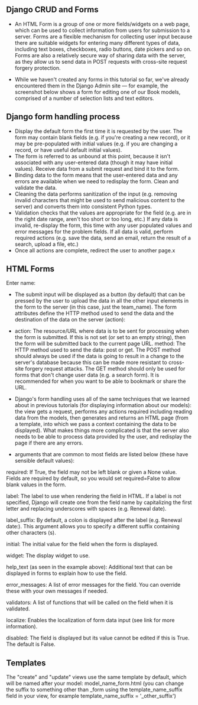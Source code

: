 ## Django CRUD and Forms
- An HTML Form is a group of one or more fields/widgets on a web page, which can be used to collect information from users for submission to a server. Forms are a flexible mechanism for collecting user input because there are suitable widgets for entering many different types of data, including text boxes, checkboxes, radio buttons, date pickers and so on. Forms are also a relatively secure way of sharing data with the server, as they allow us to send data in POST requests with cross-site request forgery protection.

- While we haven't created any forms in this tutorial so far, we've already encountered them in the Django Admin site — for example, the screenshot below shows a form for editing one of our Book models, comprised of a number of selection lists and text editors.

## Django form handling process
-  Display the default form the first time it is requested by the user. The form may contain blank fields (e.g. if you're creating a new record), or it may be pre-populated with initial values (e.g. if you are changing a record, or have useful default initial values).
- The form is referred to as unbound at this point, because it isn't associated with any user-entered data (though it may have initial values). Receive data from a submit request and bind it to the form.
- Binding data to the form means that the user-entered data and any errors are available when we need to redisplay the form. Clean and validate the data.
- Cleaning the data performs sanitization of the input (e.g. removing invalid characters that might be used to send malicious content to the server) and converts them into consistent Python types.
- Validation checks that the values are appropriate for the field (e.g. are in the right date range, aren't too short or too long, etc.) If any data is invalid, re-display the form, this time with any user populated values and error messages for the problem fields. If all data is valid, perform required actions (e.g. save the data, send an email, return the result of a search, upload a file, etc.)
- Once all actions are complete, redirect the user to another page.x

## HTML Forms
Enter name:

- The submit input will be displayed as a button (by default) that can be pressed by the user to upload the data in all the other input elements in the form to the server (in this case, just the team_name). The form attributes define the HTTP method used to send the data and the destination of the data on the server (action):

- action: The resource/URL where data is to be sent for processing when the form is submitted. If this is not set (or set to an empty string), then the form will be submitted back to the current page URL. method: The HTTP method used to send the data: post or get. The POST method should always be used if the data is going to result in a change to the server's database because this can be made more resistant to cross-site forgery request attacks. The GET method should only be used for forms that don't change user data (e.g. a search form). It is recommended for when you want to be able to bookmark or share the URL.

- Django's form handling uses all of the same techniques that we learned about in previous tutorials (for displaying information about our models): the view gets a request, performs any actions required including reading data from the models, then generates and returns an HTML page (from a template, into which we pass a context containing the data to be displayed). What makes things more complicated is that the server also needs to be able to process data provided by the user, and redisplay the page if there are any errors.

- arguments that are common to most fields are listed below (these have sensible default values):

required: If True, the field may not be left blank or given a None value. Fields are required by default, so you would set required=False to allow blank values in the form.

label: The label to use when rendering the field in HTML. If a label is not specified, Django will create one from the field name by capitalizing the first letter and replacing underscores with spaces (e.g. Renewal date).

label_suffix: By default, a colon is displayed after the label (e.g. Renewal date:). This argument allows you to specify a different suffix containing other characters (s).

initial: The initial value for the field when the form is displayed.

widget: The display widget to use.

help_text (as seen in the example above): Additional text that can be displayed in forms to explain how to use the field.

error_messages: A list of error messages for the field. You can override these with your own messages if needed.

validators: A list of functions that will be called on the field when it is validated.

localize: Enables the localization of form data input (see link for more information).

disabled: The field is displayed but its value cannot be edited if this is True. The default is False.



## Templates
The "create" and "update" views use the same template by default, which will be named after your model: model_name_form.html (you can change the suffix to something other than _form using the template_name_suffix field in your view, for example template_name_suffix = '_other_suffix')